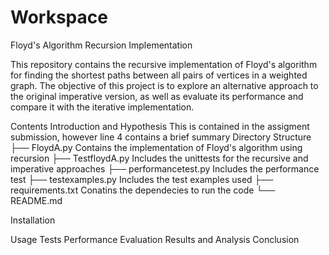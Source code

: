 # Workspace
Floyd's Algorithm Recursion Implementation

This repository contains the recursive implementation of Floyd's algorithm for finding the shortest paths between all pairs of vertices in a weighted graph. The objective of this project is to explore an alternative approach to the original imperative version, as well as evaluate its performance and compare it with the iterative implementation.

Contents
Introduction and Hypothesis
This is contained in the assigment submission, however line 4 contains a brief summary
Directory Structure
├── FloydA.py Contains the implementation of Floyd's algorithm using recursion
├── TestfloydA.py Includes the unittests for the recursive and imperative approaches
├── performancetest.py Includes the performance test
├── testexamples.py Includes the test examples used
├── requirements.txt Conatins the dependecies to run the code
└── README.md

Installation

Usage
Tests
Performance Evaluation
Results and Analysis
Conclusion
